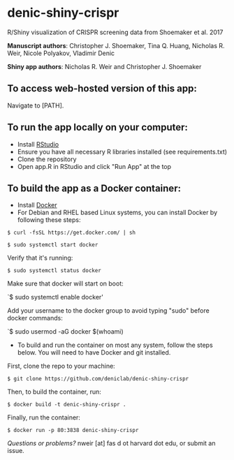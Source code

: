 # denic-shiny-crispr
R/Shiny visualization of CRISPR screening data from Shoemaker et al. 2017

__Manuscript authors__: Christopher J. Shoemaker, Tina Q. Huang, Nicholas R. Weir, Nicole Polyakov, Vladimir Denic  

__Shiny app authors__: Nicholas R. Weir and Christopher J. Shoemaker

## To access web-hosted version of this app:
Navigate to [PATH].

## To run the app locally on your computer:
- Install [RStudio](www.rstudio.com)
- Ensure you have all necessary R libraries installed (see requirements.txt)
- Clone the repository
- Open app.R in RStudio and click "Run App" at the top

## To build the app as a Docker container:

- Install [Docker](https://docs.docker.com/engine/installation/)
- For Debian and RHEL based Linux systems, you can install Docker by following these steps:

`$ curl -fsSL https://get.docker.com/ | sh`

`$ sudo systemctl start docker`

Verify that it's running:

`$ sudo systemctl status docker`

Make sure that docker will start on boot:

`$ sudo systemctl enable docker'

Add your username to the docker group to avoid typing "sudo" before docker commands:

`$ sudo usermod -aG docker $(whoami)

- To build and run the container on most any system, follow the steps below. You will need to have Docker and git installed.

First, clone the repo to your machine:

`$ git clone https://github.com/deniclab/denic-shiny-crispr`

Then, to build the container, run:

`$ docker build -t denic-shiny-crispr .`

Finally, run the container:

`$ docker run -p 80:3838 denic-shiny-crispr`

_Questions or problems?_ nweir [at] fas d ot harvard dot edu, or submit an issue.
